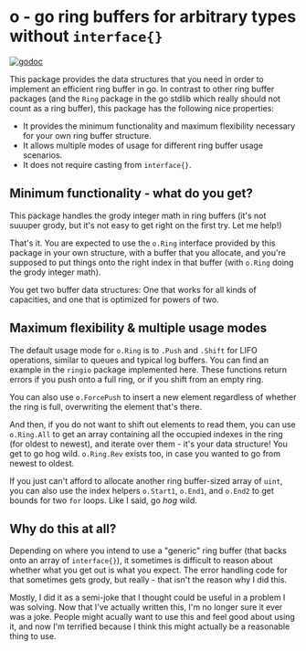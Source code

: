 # o - go ring buffers for arbitrary types without `interface{}`
[![godoc](https://godoc.org/github.com/antifuchs/o?status.svg)](http://godoc.org/github.com/antifuchs/o)


This package provides the data structures that you need in order to
implement an efficient ring buffer in go. In contrast to other ring
buffer packages (and the `Ring` package in the go stdlib which really
should not count as a ring buffer), this package has the following
nice properties:

* It provides the minimum functionality and maximum flexibility
  necessary for your own ring buffer structure.
* It allows multiple modes of usage for different ring buffer usage
  scenarios.
* It does not require casting from `interface{}`.

## Minimum functionality - what do you get?

This package handles the grody integer math in ring buffers (it's not
suuuper grody, but it's not easy to get right on the first try. Let me
help!)

That's it. You are expected to use the `o.Ring` interface provided by
this package in your own structure, with a buffer that you allocate,
and you're supposed to put things onto the right index in that buffer
(with `o.Ring` doing the grody integer math).

You get two buffer data structures: One that works for all kinds of
capacities, and one that is optimized for powers of two.

## Maximum flexibility & multiple usage modes

The default usage mode for `o.Ring` is to `.Push` and `.Shift` for
LIFO operations, similar to queues and typical log buffers. You can
find an example in the `ringio` package implemented here. These
functions return errors if you push onto a full ring, or if you shift
from an empty ring.

You can also use `o.ForcePush` to insert a new element regardless of
whether the ring is full, overwriting the element that's there.

And then, if you do not want to shift out elements to read them, you
can use `o.Ring.All` to get an array containing all the occupied
indexes in the ring (for oldest to newest), and iterate over them -
it's your data structure! You get to go hog wild. `o.Ring.Rev` exists
too, in case you wanted to go from newest to oldest.

If you just can't afford to allocate another ring buffer-sized array
of `uint`, you can also use the index helpers `o.Start1`, `o.End1`,
and `o.End2` to get bounds for two `for` loops. Like I said, go _hog_
wild.

## Why do this at all?

Depending on where you intend to use a "generic" ring buffer (that
backs onto an array of `interface{}`), it sometimes is difficult to
reason about whether what you get out is what you expect. The error
handling code for that sometimes gets grody, but really - that isn't
the reason why I did this.

Mostly, I did it as a semi-joke that I thought could be useful in a
problem I was solving. Now that I've actually written this, I'm no
longer sure it ever was a joke. People might acually want to use this
and feel good about using it, and now I'm terrified because I think
this might actually be a reasonable thing to use.
